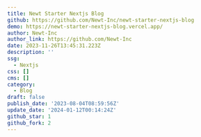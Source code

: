 ```yaml
---
title: Newt Starter Nextjs Blog
github: https://github.com/Newt-Inc/newt-starter-nextjs-blog
demo: https://newt-starter-nextjs-blog.vercel.app/
author: Newt-Inc
author_link: https://github.com/Newt-Inc
date: 2023-11-26T13:45:31.223Z
description: ''
ssg:
  - Nextjs
css: []
cms: []
category:
  - Blog
draft: false
publish_date: '2023-08-04T08:59:56Z'
update_date: '2024-01-12T00:14:24Z'
github_star: 1
github_fork: 2
---
```

